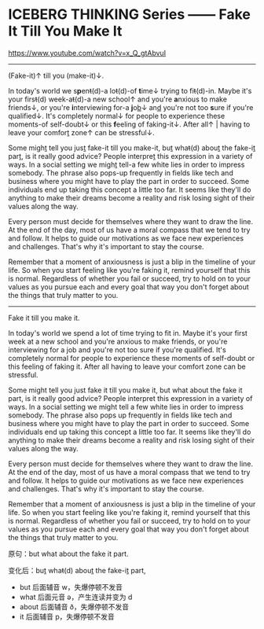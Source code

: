 # ICEBERG THINKING Series —— Fake It Till You Make It

https://www.youtube.com/watch?v=x_Q_gtAbvuI

---

(Fake-it)↑ till you (make-it)↓.

In today's world we s**p**en~~t~~(d)-a lo~~t~~(d)-of **t**ime↓ trying to fi~~t~~(d)-in. Maybe it's your firs~~t~~(d) week-a~~t~~(d)-a new school↑ and you're **a**nxious to make friends↓, or you're **i**nterviewing for-a **j**o<u>b</u>↓ an<u>d</u> you're not too **s**ure if you're qualified↓. It's completely normal↓ for people to experience these moments-of self-doubt↓ or this **f**eeling of faking-it↓. After all↑ | having to leave your comfor<u>t</u> zone↑ can be stressful↓.

Some migh<u>t</u> tell you jus<u>t</u> fake-it till you make-it, bu<u>t</u> wha~~t~~(d) abou<u>t</u> the fake-i<u>t</u> par<u>t</u>, is it really good advice? People interpre<u>t</u> this expression in a variety of ways. In a social setting we migh<u>t</u> tell-a few white lies in order to impress somebody. The phrase also pops-up frequently in fields like tech and business where you might have to play the part in order to succeed. Some individuals end up taking this concept a little too far. It seems like they'll do anything to make their dreams become a reality and risk losing sight of their values along the way. 

Every person must decide for themselves where they want to draw the line. At the end of the day, most of us have a moral compass that we tend to try and follow. It helps to guide our motivations as we face new experiences and challenges. That's why it's important to stay the course.

Remember that a moment of anxiousness is just a blip in the timeline of your life. So when you start feeling like you're faking it, remind yourself that this is normal. Regardless of whether you fail or succeed, try to hold on to your values as you pursue each and every goal that way you don't forget about the things that truly matter to you.

---

Fake it till you make it.

In today's world we spend a lot of time trying to fit in. Maybe it's your first week at a new school and you're anxious to make friends, or you're interviewing for a job and you're not too sure if you're qualified. It's completely normal for people to experience these moments of self-doubt or this feeling of faking it. After all having to leave your comfort zone can be stressful.

Some might tell you just fake it till you make it, but what about the fake it part, is it really good advice? People interpret this expression in a variety of ways. In a social setting we might tell a few white lies in order to impress somebody. The phrase also pops up frequently in fields like tech and business where you might have to play the part in order to succeed. Some individuals end up taking this concept a little too far. It seems like they'll do anything to make their dreams become a reality and risk losing sight of their values along the way. 

Every person must decide for themselves where they want to draw the line. At the end of the day, most of us have a moral compass that we tend to try and follow. It helps to guide our motivations as we face new experiences and challenges. That's why it's important to stay the course.

Remember that a moment of anxiousness is just a blip in the timeline of your life. So when you start feeling like you're faking it, remind yourself that this is normal. Regardless of whether you fail or succeed, try to hold on to your values as you pursue each and every goal that way you don't forget about the things that truly matter to you.


原句：but what about the fake it part.

变化后：bu<u>t</u> wha~~t~~(d) abou<u>t</u> the fake-i<u>t</u> part,

+ but 后面辅音 w，失爆停顿不发音
+ what 后面元音 ə，产生连读并变为 d
+ about 后面辅音 ð，失爆停顿不发音
+ it 后面辅音 p，失爆停顿不发音

